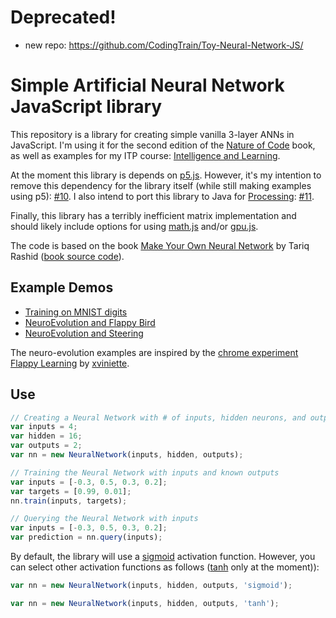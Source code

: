 # Deprecated!

* new repo: https://github.com/CodingTrain/Toy-Neural-Network-JS/

# Simple Artificial Neural Network JavaScript library

This repository is a library for creating simple vanilla 3-layer ANNs in JavaScript. I'm using it for the second edition of the [Nature of Code](http://natureofcode.com/) book, as well as examples for my ITP course: [Intelligence and Learning](https://github.com/shiffman/NOC-S17-2-Intelligence-Learning).

At the moment this library is depends on [p5.js](http://p5js.org). However, it's my intention to remove this dependency for the library itself (while still making examples using p5): [#10](https://github.com/shiffman/Neural-Network-p5/issues/10). I also intend to port this library to Java for [Processing](http://processing.org): [#11](https://github.com/shiffman/Neural-Network-p5/issues/11).

Finally, this library has a terribly inefficient matrix implementation and should likely include options for using [math.js](http://mathjs.org/) and/or [gpu.js](http://gpu.rocks/).

The code is based on the book [Make Your Own Neural Network](http://amzn.to/2oRW1ax) by Tariq Rashid ([book source code](https://github.com/makeyourownneuralnetwork)).

## Example Demos

* [Training on MNIST digits](https://shiffman.github.io/Neural-Network-p5/examples/mnist/)
* [NeuroEvolution and Flappy Bird](https://shiffman.github.io/Neural-Network-p5/examples/neuro-evolution/flappy/)
* [NeuroEvolution and Steering](https://shiffman.github.io/Neural-Network-p5/examples/neuro-evolution/steering/)

The neuro-evolution examples are inspired by the [chrome experiment Flappy Learning](https://www.chromeexperiments.com/experiment/flappylearning) by [xviniette](http://github.com/xviniette).

## Use

```javascript
// Creating a Neural Network with # of inputs, hidden neurons, and outputs
var inputs = 4;
var hidden = 16;
var outputs = 2;
var nn = new NeuralNetwork(inputs, hidden, outputs);

// Training the Neural Network with inputs and known outputs
var inputs = [-0.3, 0.5, 0.3, 0.2];
var targets = [0.99, 0.01];
nn.train(inputs, targets);

// Querying the Neural Network with inputs
var inputs = [-0.3, 0.5, 0.3, 0.2];
var prediction = nn.query(inputs);
```

By default, the library will use a [sigmoid](https://en.wikipedia.org/wiki/Sigmoid_function) activation function. However, you can select other activation functions as follows ([tanh](https://reference.wolfram.com/language/ref/Tanh.html) only at the moment)):

```javascript
var nn = new NeuralNetwork(inputs, hidden, outputs, 'sigmoid');
```


```javascript
var nn = new NeuralNetwork(inputs, hidden, outputs, 'tanh');
```

